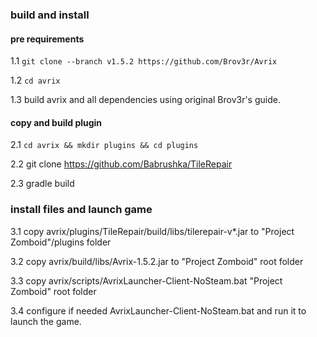 ### build and install

#### pre requirements

1.1 `git clone --branch v1.5.2 https://github.com/Brov3r/Avrix` 

1.2 `cd avrix` 

1.3 build avrix and all dependencies using original Brov3r's guide.

#### copy and build plugin

2.1 `cd avrix && mkdir plugins && cd plugins`

2.2 git clone https://github.com/Babrushka/TileRepair

2.3 gradle build

### install files and launch game

3.1 copy avrix/plugins/TileRepair/build/libs/tilerepair-v*.jar to "Project Zomboid"/plugins folder

3.2 copy avrix/build/libs/Avrix-1.5.2.jar to "Project Zomboid" root folder

3.3 copy avrix/scripts/AvrixLauncher-Client-NoSteam.bat "Project Zomboid" root folder

3.4 configure if needed AvrixLauncher-Client-NoSteam.bat and run it to launch the game.


